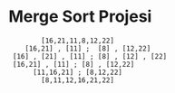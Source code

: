# Merge Sort Projesi 

            [16,21,11,8,12,22]
        [16,21] , [11] ;  [8] , [12,22]
     [16] , [21] , [11] ; [8] , [12] , [22] 
     [16,21] , [11] ; [8] , [12,22]
          [11,16,21] ; [8,12,22]
            [8,11,12,16,21,22] 
